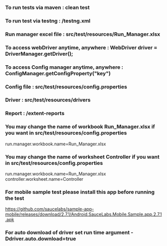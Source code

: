 ### To run tests via maven : clean test

### To run test via testng : /testng.xml

### Run manager excel file : src/test/resources/Run_Manager.xlsx

### To access webDriver anytime, anywhere : WebDriver driver = DriverManager.getDriver();

### To access Config manager anytime, anywhere : ConfigManager.getConfigProperty("key")

### Config file : src/test/resources/config.properties

### Driver : src/test/resources/drivers

### Report : /extent-reports

### You may change the name of workbook Run_Manager.xlsx if you want in src/test/resources/config.properties
run.manager.workbook.name=Run_Manager.xlsx

### You may change the name of worksheet Controller if you want in src/test/resources/config.properties
run.manager.workbook.name=Run_Manager.xlsx
controller.worksheet.name=Controller

### For mobile sample test please install this app before running the test
https://github.com/saucelabs/sample-app-mobile/releases/download/2.7.1/Android.SauceLabs.Mobile.Sample.app.2.7.1.apk

### For auto download of driver set run time argument -Ddriver.auto.download=true